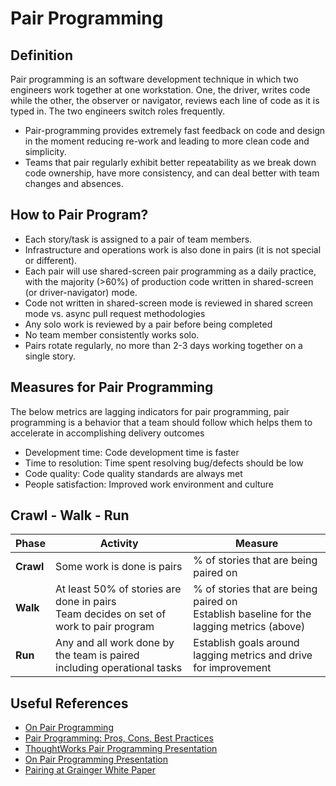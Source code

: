 # **Pair Programming**

## Definition

Pair programming is an software development technique in which two engineers work together at one workstation. One, the driver, writes code while the other, the observer or navigator, reviews each line of code as it is typed in. The two engineers switch roles frequently.

- Pair-programming provides extremely fast feedback on code and design in the moment reducing re-work and leading to more clean code and simplicity.  
- Teams that pair regularly exhibit better repeatability as we break down code ownership, have more consistency, and can deal better with team changes and absences.

## How to Pair Program?

- Each story/task is assigned to a pair of team members.​
- Infrastructure and operations work is also done in pairs (it is not special or different).​
- Each pair will use shared-screen pair programming as a daily practice, with the majority (>60%) of production code written in shared-screen (or driver-navigator) mode.  ​
- Code not written in shared-screen mode is reviewed in shared screen mode vs. async pull request methodologies​
- Any solo work is reviewed by a pair before being completed
- No team member consistently works solo. ​
- Pairs rotate regularly, no more than 2-3 days working together on a single story.​

## Measures for Pair Programming

The below metrics are lagging indicators for pair programming, pair programming is a behavior that a team should follow which helps them to accelerate in accomplishing delivery outcomes

- Development time: Code development time is faster
- Time to resolution: Time spent resolving bug/defects should be low
- Code quality: Code quality standards are always met
- People satisfaction: Improved work environment and culture

## Crawl - Walk - Run

| Phase | Activity| Measure|
| ------ | ------- | ----- |
| **Crawl** | Some work is done is pairs | % of stories that are being paired on |
| **Walk** |At least 50% of stories are done in pairs <br> Team decides on set of work to pair program | % of stories that are being paired on <br>  Establish baseline for the lagging metrics (above)  |
| **Run** |Any and all work done by the team is paired including operational tasks | Establish goals around lagging metrics and drive for improvement |
  
## Useful References

- [On Pair Programming](https://martinfowler.com/articles/on-pair-programming.html)
- [Pair Programming: Pros, Cons, Best Practices](https://codete.com/blog/pair-programming-pros-cons-best-practices#bestpractices)
- [ThoughtWorks Pair Programming Presentation](../assets/PairProgramming.pdf)
- [On Pair Programming Presentation](../assets/On_Pair_Programming.pdf)
- [Pairing at Grainger White Paper](../assets/Pairing_at_grainger.pdf)
